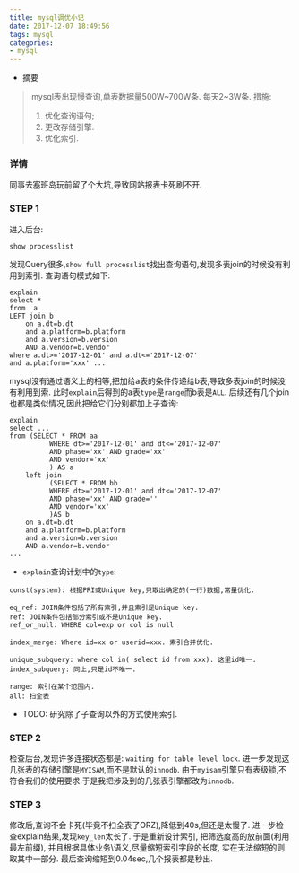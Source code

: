 ```yaml
---
title: mysql调优小记
date: 2017-12-07 18:49:56
tags: mysql
categories:
- mysql
---
```


- 摘要
> mysql表出现慢查询,单表数据量500W~700W条. 每天2~3W条.
措施: 
> 1. 优化查询语句; 
> 2. 更改存储引擎.
> 3. 优化索引.

### 详情
同事去塞班岛玩前留了个大坑,导致网站报表卡死刷不开.

### STEP 1
进入后台:
```
show processlist
```
发现Query很多,`show full processlist`找出查询语句,发现多表join的时候没有利用到索引.
查询语句模式如下:
```
explain
select *
from  a
LEFT join b
    on a.dt=b.dt
    and a.platform=b.platform
    and a.version=b.version
    AND a.vendor=b.vendor
where a.dt>='2017-12-01' and a.dt<='2017-12-07'
and a.platform='xxx' ... 
```
mysql没有通过语义上的相等,把加给a表的条件传递给b表,导致多表join的时候没有利用到索. 此时`explain`后得到的a表`type`是`range`而b表是`ALL`. 后续还有几个join也都是类似情况,因此把给它们分别都加上子查询:
```
explain
select ...
from (SELECT * FROM aa
          WHERE dt>='2017-12-01' and dt<='2017-12-07'
          AND phase='xx' AND grade='xx'
          AND vendor='xx'
          ) AS a
    left join
          (SELECT * FROM bb
          WHERE dt>='2017-12-01' and dt<='2017-12-07'
          AND phase='xx' AND grade=''
          AND vendor='xx'
          )AS b
    on a.dt=b.dt
    and a.platform=b.platform
    and a.version=b.version
    AND a.vendor=b.vendor
...
```

- `explain`查询计划中的`type`:
```
const(system): 根据PRI或Unique key,只取出确定的(一行)数据,常量优化. 

eq_ref: JOIN条件包括了所有索引,并且索引是Unique key. 
ref: JOIN条件包括部分索引或不是Unique key.
ref_or_null: WHERE col=exp or col is null

index_merge: Where id=xx or userid=xxx. 索引合并优化.

unique_subquery: where col in( select id from xxx). 这里id唯一.
index_subquery: 同上,只是id不唯一.

range: 索引在某个范围内.
all: 扫全表
```

- TODO:
研究除了子查询以外的方式使用索引.

### STEP 2

检查后台,发现许多连接状态都是:
```waiting for table level lock```.
进一步发现这几张表的存储引擎是`MYISAM`,而不是默认的`innodb`.
由于`myisam`引擎只有表级锁,不符合我们的使用要求.于是我把涉及到的几张表引擎都改为`innodb`.


### STEP 3

修改后,查询不会卡死(毕竟不扫全表了ORZ),降低到40s,但还是太慢了. 
进一步检查explain结果,发现`key_len`太长了. 
于是重新设计索引, 把筛选度高的放前面(利用最左前缀), 并且根据具体业务\语义,尽量缩短索引字段的长度,
实在无法缩短的则取其中一部分. 最后查询缩短到0.04sec,几个报表都是秒出.  


